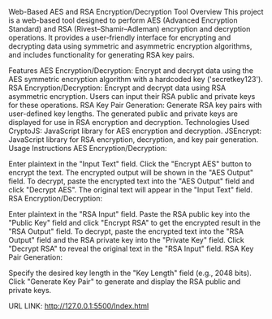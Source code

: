 Web-Based AES and RSA Encryption/Decryption Tool
Overview
This project is a web-based tool designed to perform AES (Advanced Encryption Standard) and RSA (Rivest–Shamir–Adleman) encryption and decryption operations. It provides a user-friendly interface for encrypting and decrypting data using symmetric and asymmetric encryption algorithms, and includes functionality for generating RSA key pairs.

Features
AES Encryption/Decryption: Encrypt and decrypt data using the AES symmetric encryption algorithm with a hardcoded key ('secretkey123').
RSA Encryption/Decryption: Encrypt and decrypt data using RSA asymmetric encryption. Users can input their RSA public and private keys for these operations.
RSA Key Pair Generation: Generate RSA key pairs with user-defined key lengths. The generated public and private keys are displayed for use in RSA encryption and decryption.
Technologies Used
CryptoJS: JavaScript library for AES encryption and decryption.
JSEncrypt: JavaScript library for RSA encryption, decryption, and key pair generation.
Usage Instructions
AES Encryption/Decryption:

Enter plaintext in the "Input Text" field.
Click the "Encrypt AES" button to encrypt the text. The encrypted output will be shown in the "AES Output" field.
To decrypt, paste the encrypted text into the "AES Output" field and click "Decrypt AES". The original text will appear in the "Input Text" field.
RSA Encryption/Decryption:

Enter plaintext in the "RSA Input" field.
Paste the RSA public key into the "Public Key" field and click "Encrypt RSA" to get the encrypted result in the "RSA Output" field.
To decrypt, paste the encrypted text into the "RSA Output" field and the RSA private key into the "Private Key" field. Click "Decrypt RSA" to reveal the original text in the "RSA Input" field.
RSA Key Pair Generation:

Specify the desired key length in the "Key Length" field (e.g., 2048 bits).
Click "Generate Key Pair" to generate and display the RSA public and private keys.

URL LINK: http://127.0.0.1:5500/Index.html
